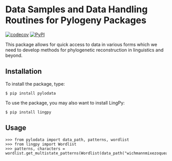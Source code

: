 # Data Samples and Data Handling Routines for Pylogeny Packages

[![codecov](https://codecov.io/gh/pylogeny/data/branch/master/graph/badge.svg)](https://codecov.io/gh/pylogeny/data)
[![PyPI](https://img.shields.io/pypi/v/pylodata.svg)](https://pypi.org/project/pylodata)

This package allows for quick access to data in various forms which we need to develop methods for phylogenetic reconstruction in linguistics and beyond. 

## Installation

To install the package, type:
```
$ pip install pylodata
```
To use the package, you may also want to install LingPy:

```
$ pip install lingpy 
```

## Usage

```
>>> from pylodata import data_path, patterns, wordlist
>>> from lingpy import Wordlist
>>> patterns, characters = wordlist.get_multistate_patterns(Wordlist(data_path("wichmannmixezoquean.tsv")))
```


